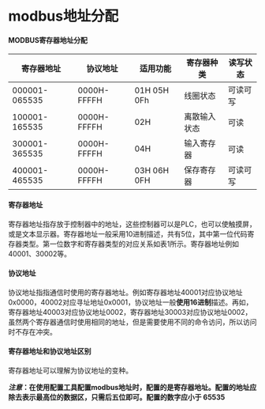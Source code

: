 # modbus地址分配

#### MODBUS寄存器地址分配

| 寄存器地址    | 协议地址    | 适用功能     | 寄存器种类   | 读写状态 |
| ------------- | ----------- | ------------ | ------------ | -------- |
| 000001-065535 | 0000H-FFFFH | 01H 05H 0Fh  | 线圈状态     | 可读可写 |
| 100001-165535 | 0000H-FFFFH | 02H          | 离散输入状态 | 可读     |
| 300001-365535 | 0000H-FFFFH | 04H          | 输入寄存器   | 可读     |
| 400001-465535 | 0000H-FFFFH | 03H  06H 0FH | 保存寄存器   | 可读可写 |

#### 寄存器地址

寄存器地址指存放于控制器中的地址，这些控制器可以是PLC，也可以使触摸屏，或是文本显示器。寄存器地址一般采用10进制描述，共有5位，其中第一位代码寄存器类型。第一位数字和寄存器类型的对应关系如表1所示。寄存器地址例如40001、30002等。

#### 协议地址	

协议地址指指通信时使用的寄存器地址。例如寄存器地址40001对应协议地址0x0000，40002对应寻址地址0x0001，协议地址一般**使用16进制**描述。再如，寄存器地址40003对应协议地址0002，寄存器地址30003对应协议地址0002，虽然两个寄存器通信时使用相同的地址，但是需要使用不同的命令访问，所以访问时不存在冲突。

#### 寄存器地址和协议地址区别

寄存器地址可以理解为协议地址的变种。



***注意*：在使用配置工具配置modbus地址时，配置的是寄存器地址。配置的地址应除去表示最高位的数据区，只需后五位即可。配置的数字应小于 65535**